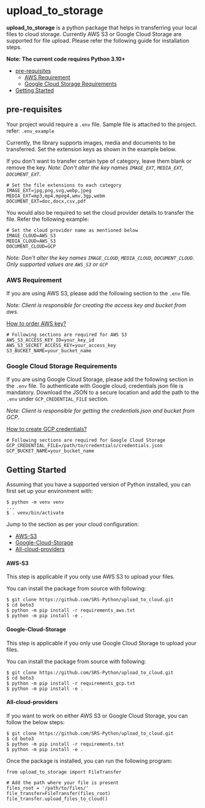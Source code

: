 upload_to_storage
=================
**upload_to_storage** is a python package that helps in transferring your local files to cloud storage. 
Currently AWS S3 or Google Cloud Storage are supported for file upload.
Please refer the following guide for installation steps.

**Note: The current code requires Python 3.10+**

- [pre-requisites](#pre-requisites)
  - [AWS Requirement](#aws-requirement)
  - [Google Cloud Storage Requirements](#google-cloud-storage-requirements)
- [Getting Started](#getting-started)

## pre-requisites
Your project would require a `.env` file. Sample file is attached to the project. refer: `.env_example`

Currently, the library supports images, media and documents to be transferred.
Set the extension keys as shown in the example below.

If you don't want to transfer certain type of category, leave them blank or remove the key.
_Note: Don't alter the key names `IMAGE_EXT`, `MEDIA_EXT`, `DOCUMENT_EXT`._
```shell
# Set the file extensions to each category
IMAGE_EXT=jpg,png,svg,webp,jpeg
MEDIA_EXT=mp3,mp4,mpeg4,wmv,3gp,webm
DOCUMENT_EXT=doc,docx,csv,pdf
```
You would also be required to set the cloud provider details to transfer the file.
Refer the following example:
```shell
# Set the cloud provider name as mentioned below
IMAGE_CLOUD=AWS_S3
MEDIA_CLOUD=AWS_S3
DOCUMENT_CLOUD=GCP
```
_Note: Don't alter the key names `IMAGE_CLOUD`, `MEDIA_CLOUD`, `DOCUMENT_CLOUD`.
      Only supported values are `AWS_S3` or `GCP`_

### AWS Requirement
If you are using AWS S3, please add the following section to the `.env` file.

_Note: Client is responsible for creating the access key and bucket from aws._

[How to order AWS key?](https://docs.aws.amazon.com/IAM/latest/UserGuide/id_credentials_access-keys.html)
```shell
# Following sections are required for AWS S3
AWS_S3_ACCESS_KEY_ID=your_key_id
AWS_S3_SECRET_ACCESS_KEY=your_access_key
S3_BUCKET_NAME=your_bucket_name
```

### Google Cloud Storage Requirements
If you are using Google Cloud Storage, please add the following section in the `.env` file.
To authenticate with Google cloud, credentials json file is mandatory. 
Download the JSON to a secure location and add the path to the `.env` under `GCP_CREDENTIAL_FILE` section.

_Note: Client is responsible for getting the credentials.json and bucket from GCP._

[How to create GCP credentials?](https://developers.google.com/workspace/guides/create-credentials)
```shell
# Following sections are required for Google Cloud Storage
GCP_CREDENTIAL_FILE=/path/to/credentials/credentials.json
GCP_BUCKET_NAME=your_bucket_name
```

## Getting Started
Assuming that you have a supported version of Python installed, you can first set up your environment with:
```shell
$ python -m venv venv
...
$ . venv/bin/activate
```
Jump to the section as per your cloud configuration:
- [AWS-S3](#aws-s3)
- [Google-Cloud-Storage](#google-cloud-storage)
- [All-cloud-providers](#all-cloud-providers)

#### AWS-S3
This step is applicable if you only use AWS S3 to upload your files.

You can install the package from source with following:
```shell
$ git clone https://github.com/SRS-Python/upload_to_cloud.git
$ cd boto3
$ python -m pip install -r requirements_aws.txt
$ python -m pip install -e .
```

#### Google-Cloud-Storage
This step is applicable if you only use Google Cloud Storage to upload your files.

You can install the package from source with following:
```shell
$ git clone https://github.com/SRS-Python/upload_to_cloud.git
$ cd boto3
$ python -m pip install -r requirements_gcp.txt
$ python -m pip install -e .
```

#### All-cloud-providers
If you want to work on either AWS S3 or Google Cloud Storage, you can follow the below steps:

```shell
$ git clone https://github.com/SRS-Python/upload_to_cloud.git
$ cd boto3
$ python -m pip install -r requirements.txt
$ python -m pip install -e .
```

Once the package is installed, you can run the following program:
```shell
from upload_to_storage import FileTransfer

# Add the path where your file is present
files_root = '/path/to/files/'
file_transfer=FileTransfer(files_root)
file_transfer.upload_files_to_cloud()
```
